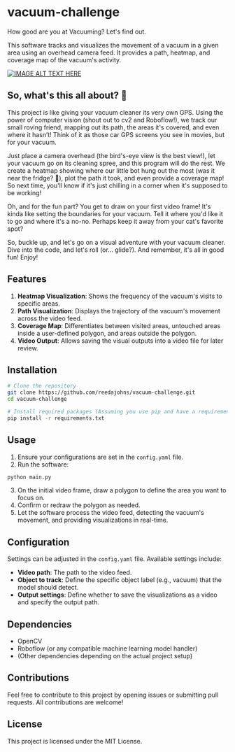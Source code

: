 # vacuum-challenge
How good are you at Vacuuming? Let's find out.

This software tracks and visualizes the movement of a vacuum in a given area using an overhead camera feed. It provides a path, heatmap, and coverage map of the vacuum's activity.

[![IMAGE ALT TEXT HERE](https://img.youtube.com/vi/69MfvbTKmzc/0.jpg)](https://www.youtube.com/watch?v=69MfvbTKmzc)

## So, what's this all about? 🤔
This project is like giving your vacuum cleaner its very own GPS. Using the power of computer vision (shout out to cv2 and Roboflow!), we track our small roving friend, mapping out its path, the areas it's covered, and even where it hasn’t! Think of it as those car GPS screens you see in movies, but for your vacuum.

Just place a camera overhead (the bird's-eye view is the best view!), let your vacuum go on its cleaning spree, and this program will do the rest. We create a heatmap showing where our little bot hung out the most (was it near the fridge? 🤔), plot the path it took, and even provide a coverage map! So next time, you'll know if it's just chilling in a corner when it's supposed to be working!

Oh, and for the fun part? You get to draw on your first video frame! It's kinda like setting the boundaries for your vacuum. Tell it where you'd like it to go and where it's a no-no. Perhaps keep it away from your cat's favorite spot?

So, buckle up, and let's go on a visual adventure with your vacuum cleaner. Dive into the code, and let's roll (or... glide?). And remember, it's all in good fun! Enjoy!

## Features
1. **Heatmap Visualization**: Shows the frequency of the vacuum's visits to specific areas.
2. **Path Visualization**: Displays the trajectory of the vacuum's movement across the video feed.
3. **Coverage Map**: Differentiates between visited areas, untouched areas inside a user-defined polygon, and areas outside the polygon.
4. **Video Output**: Allows saving the visual outputs into a video file for later review.

## Installation
```bash
# Clone the repository
git clone https://github.com/reedajohns/vacuum-challenge.git
cd vacuum-challenge

# Install required packages (Assuming you use pip and have a requirements.txt)
pip install -r requirements.txt
```

## Usage
1. Ensure your configurations are set in the `config.yaml` file.
2. Run the software:
```bash
python main.py
```
3. On the initial video frame, draw a polygon to define the area you want to focus on.
4. Confirm or redraw the polygon as needed.
5. Let the software process the video feed, detecting the vacuum's movement, and providing visualizations in real-time.

## Configuration
Settings can be adjusted in the `config.yaml` file. Available settings include:
- **Video path**: The path to the video feed.
- **Object to track**: Define the specific object label (e.g., vacuum) that the model should detect.
- **Output settings**: Define whether to save the visualizations as a video and specify the output path.

## Dependencies
- OpenCV
- Roboflow (or any compatible machine learning model handler)
- (Other dependencies depending on the actual project setup)

## Contributions
Feel free to contribute to this project by opening issues or submitting pull requests. All contributions are welcome!

## License
This project is licensed under the MIT License.
